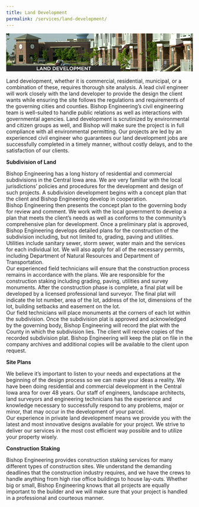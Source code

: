 ```yaml
---
title: Land Development
permalink: /services/land-development/
---
```


![](/assets/img/land_dev.jpg)

Land development, whether it is commercial, residential, municipal, or a combination of these, requires thorough site analysis. A lead civil engineer will work closely with the land developer to provide the design the client wants while ensuring the site follows the regulations and requirements of the governing cities and counties. Bishop Engineering’s civil engineering team is well-suited to handle public relations as well as interactions with governmental agencies. Land development is scrutinized by environmental and citizen groups as well, and Bishop will make sure the project is in full compliance with all environmental permitting. Our projects are led by an experienced civil engineer who guarantees our land development jobs are successfully completed in a timely manner, without costly delays, and to the satisfaction of our clients.

**Subdivision of Land**

Bishop Engineering has a long history of residential and commercial subdivisions in the Central Iowa area. We are very familiar with the local jurisdictions’ policies and procedures for the development and design of such projects. A subdivision development begins with a concept plan that the client and Bishop Engineering develop in cooperation.  
Bishop Engineering then presents the concept plan to the governing body for review and comment. We work with the local government to develop a plan that meets the client’s needs as well as conforms to the community’s comprehensive plan for development. Once a preliminary plat is approved, Bishop Engineering develops detailed plans for the construction of the subdivision including, but not limited to, grading, paving and utilities. Utilities include sanitary sewer, storm sewer, water main and the services for each individual lot. We will also apply for all of the necessary permits, including Department of Natural Resources and Department of Transportation.  
Our experienced field technicians will ensure that the construction process remains in accordance with the plans. We are responsible for the construction staking including grading, paving, utilities and survey monuments. After the construction phase is complete, a final plat will be developed by a licensed professional land surveyor. The final plat will indicate the lot number, area of the lot, address of the lot, dimensions of the lot, building setbacks and easement on the lot.  
Our field technicians will place monuments at the corners of each lot within the subdivision. Once the subdivision plat is approved and acknowledged by the governing body, Bishop Engineering will record the plat with the County in which the subdivision lies. The client will receive copies of the recorded subdivision plat. Bishop Engineering will keep the plat on file in the company archives and additional copies will be available to the client upon request.

**Site Plans**

We believe it’s important to listen to your needs and expectations at the beginning of the design process so we can make your ideas a reality. We have been doing residential and commercial development in the Central Iowa area for over 48 years. Our staff of engineers, landscape architects, land surveyors and engineering technicians has the experience and knowledge necessary to successfully respond to any problems, major or minor, that may occur in the development of your parcel.  
Our experience in private land development means we provide you with the latest and most innovative designs available for your project. We strive to deliver our services in the most cost efficient way possible and to utilize your property wisely.

**Construction Staking**

Bishop Engineering provides construction staking services for many different types of construction sites. We understand the demanding deadlines that the construction industry requires, and we have the crews to handle anything from high rise office buildings to house lay-outs. Whether big or small, Bishop Engineering knows that all projects are equally important to the builder and we will make sure that your project is handled in a professional and courteous manner.
